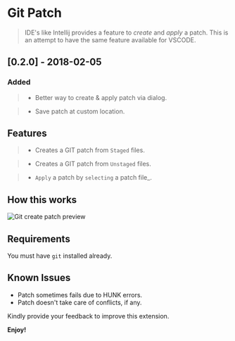 # Git Patch #

> IDE's like Intellij provides a feature to *create* and *apply* a patch. This is an attempt to have the same feature available for VSCODE. 

## [0.2.0] - 2018-02-05
### Added

> * Better way to create & apply patch via dialog.

> * Save patch at custom location.


## Features

> * Creates a GIT patch from `Staged` files.

> * Creates a GIT patch from `Unstaged` files.

> * `Apply` a patch by `selecting` a patch file_.

## How this works

  ![Git create patch preview](https://raw.githubusercontent.com/paragdiwan/vscode-git-patch/master/images/vscode.gif)

 

## Requirements
You must have `git` installed already.


## Known Issues
- Patch sometimes fails due to HUNK errors. 
- Patch doesn't take care of conflicts, if any.

Kindly provide your feedback to improve this extension.

**Enjoy!**
